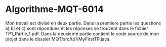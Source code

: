 # Algorithme-MQT-6014
Mon travail est divisé en deux partie.
Dans la premiere partie les questions a) b) et c) sont répondues et les réponses se trouvent dans le fichier TP1_Partie_1.pdf.
Dans la deuxieme partie contient le code source de mon projet dans le dossier MQT/src/tp1/MyFirstTP.java.
